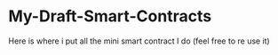 # My-Draft-Smart-Contracts
Here is where i put all the mini smart contract I do (feel free to re use it)
